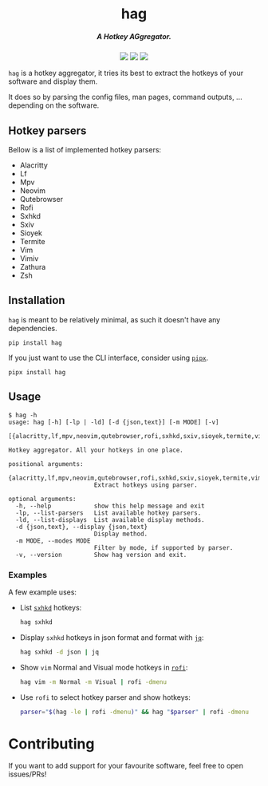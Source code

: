<h1 align="center">hag</h1>
<h5 align="center">A Hotkey AGgregator.</h5>
<p align="center">
  <a href="https://pypi.org/project/hag/"><img src="https://img.shields.io/pypi/v/hag"></a>
  <a href="./LICENSE.md"><img src="https://img.shields.io/badge/license-MIT-blue.svg"></a>
  <img src="https://img.shields.io/badge/platform-linux-informational">
</p>

`hag` is a hotkey aggregator, it tries its best to extract the hotkeys of your software and display them.

It does so by parsing the config files, man pages, command outputs, ... depending on the software.

## Hotkey parsers

Bellow is a list of implemented hotkey parsers:

<!-- parsers start -->

- Alacritty
- Lf
- Mpv
- Neovim
- Qutebrowser
- Rofi
- Sxhkd
- Sxiv
- Sioyek
- Termite
- Vim
- Vimiv
- Zathura
- Zsh

<!-- parsers end -->

## Installation

`hag` is meant to be relatively minimal, as such it doesn't have any dependencies.

```
pip install hag
```

If you just want to use the CLI interface, consider using [`pipx`](https://github.com/pypa/pipx).

```
pipx install hag
```

## Usage

<!-- help start -->

```
$ hag -h
usage: hag [-h] [-lp | -ld] [-d {json,text}] [-m MODE] [-v]
           [{alacritty,lf,mpv,neovim,qutebrowser,rofi,sxhkd,sxiv,sioyek,termite,vim,vimiv,zathura,zsh}]

Hotkey aggregator. All your hotkeys in one place.

positional arguments:
  {alacritty,lf,mpv,neovim,qutebrowser,rofi,sxhkd,sxiv,sioyek,termite,vim,vimiv,zathura,zsh}
                        Extract hotkeys using parser.

optional arguments:
  -h, --help            show this help message and exit
  -lp, --list-parsers   List available hotkey parsers.
  -ld, --list-displays  List available display methods.
  -d {json,text}, --display {json,text}
                        Display method.
  -m MODE, --modes MODE
                        Filter by mode, if supported by parser.
  -v, --version         Show hag version and exit.
```

<!-- help end -->

### Examples

A few example uses:

- List [`sxhkd`](https://github.com/baskerville/sxhkd) hotkeys:
  ```sh
  hag sxhkd
  ```
- Display `sxhkd` hotkeys in json format and format with [`jq`](https://github.com/stedolan/jq):
  ```sh
  hag sxhkd -d json | jq
  ```
- Show `vim` Normal and Visual mode hotkeys in [`rofi`](https://github.com/davatorium/rofi):
  ```sh
  hag vim -m Normal -m Visual | rofi -dmenu
  ```
- Use `rofi` to select hotkey parser and show hotkeys:
  ```sh
  parser="$(hag -le | rofi -dmenu)" && hag "$parser" | rofi -dmenu
  ```

# Contributing

If you want to add support for your favourite software, feel free to open issues/PRs!
